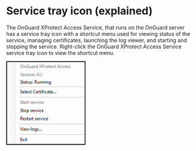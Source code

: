 # Service tray icon (explained)

The OnGuard XProtect Access Service, that runs on the OnGuard server has a service tray icon with a shortcut menu used for viewing status of the service, managing certificates, launching the log viewer, and starting and stopping the service. Right-click the OnGuard XProtect Access Service service tray icon to view the shortcut menu.

![Shortcut](img/CXAL.tray.menu.png)
